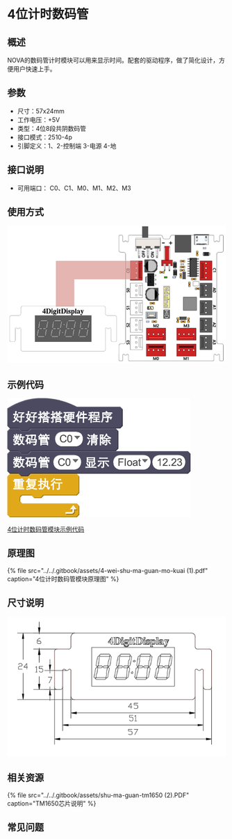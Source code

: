# 4位计时数码管

## 概述

NOVA的数码管计时模块可以用来显示时间。配套的驱动程序，做了简化设计，方便用户快速上手。

## 参数

* 尺寸：57x24mm
* 工作电压：+5V
* 类型：4位8段共阴数码管
* 接口模式：2510-4p
* 引脚定义：1、2-控制端 3-电源 4-地

## 接口说明

* 可用端口： C0、C1、M0、M1、M2、M3

## 使用方式

![](../../.gitbook/assets/01.png)

## 示例代码

![](../../.gitbook/assets/02.png)

[4位计时数码管模块示例代码](http://www.haohaodada.com/show.php?id=947104)

## 原理图

{% file src="../../.gitbook/assets/4-wei-shu-ma-guan-mo-kuai \(1\).pdf" caption="4位计时数码管模块原理图" %}

## 尺寸说明

![](../../.gitbook/assets/73.png)

## 相关资源

{% file src="../../.gitbook/assets/shu-ma-guan-tm1650 \(2\).PDF" caption="TM1650芯片说明" %}

## 常见问题

